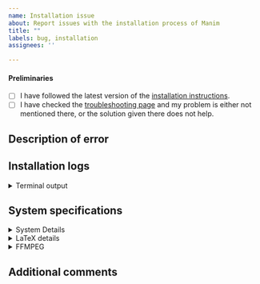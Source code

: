```yaml
---
name: Installation issue
about: Report issues with the installation process of Manim
title: ""
labels: bug, installation
assignees: ''

---
```


#### Preliminaries

- [ ] I have followed the latest version of the
      [installation instructions](https://docs.manim.community/en/stable/installation.html).
- [ ] I have checked the [troubleshooting page](https://docs.manim.community/en/stable/installation/troubleshooting.html) and my problem is either not mentioned there,
      or the solution given there does not help.

## Description of error
<!-- Add a clear and concise description of the problem you encountered. -->


## Installation logs
<!-- Please paste the **full** terminal output; we can only help to identify the issue
     when we receive all required information. -->

<details><summary>Terminal output</summary>

```
PASTE HERE OR PROVIDE LINK TO https://pastebin.com/ OR SIMILAR
```

<!-- Insert screenshots here (only when absolutely necessary, we prefer copy/pasted output!) -->

</details>


## System specifications

<details><summary>System Details</summary>

- OS (with version, e.g. Windows 10 v2004 or macOS 10.15 (Catalina)):
- RAM:
- Python version (`python/py/python3 --version`):
- Installed modules (provide output from `pip list`):
```
PASTE HERE
```
</details>

<details><summary>LaTeX details</summary>

+ LaTeX distribution (e.g. TeX Live 2020):
+ Installed LaTeX packages:
<!-- output of `tlmgr list --only-installed` for TeX Live or a screenshot of the Packages page for MikTeX -->
</details>

<details><summary>FFMPEG</summary>

Output of `ffmpeg -version`:

```
PASTE HERE
```
</details>

## Additional comments
<!-- Add further context that you think might be relevant for this issue here. -->
